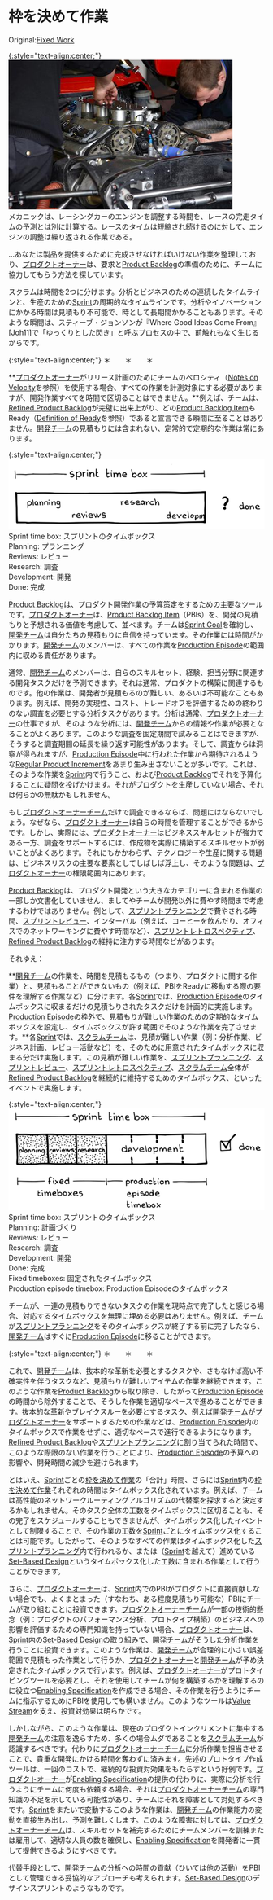 # 枠を決めて作業

 Original:[Fixed Work](https://sites.google.com/a/scrumplop.org/published-patterns/value-stream/fixed-work)

{:style="text-align:center;"}
![ch02_24_23_Fixed_Work1](Images/ch02_24_23_Fixed_Work1.png)<br>
メカニックは、レーシングカーのエンジンを調整する時間を、レースの完走タイムの予測とは別に計算する。レースのタイムは短縮され続けるのに対して、エンジンの調整は繰り返される作業である。

...あなたは製品を提供するために完成させなければいけない作業を整理しており、​​[プロダクトオーナー](ch02_11_11_Product_Owner.md)​は、要求と​[Product Backlog](https://sites.google.com/a/scrumplop.org/published-patterns/value-stream/product-backlog)​の準備のために、チームに協力してもらう方法を探しています。

スクラムは時間を2つに分けます。分析とビジネスのための連続したタイムラインと、生産のための[Sprint](https://sites.google.com/a/scrumplop.org/published-patterns/value-stream/sprint)の周期的なタイムラインです。分析やイノベーションにかかる時間は見積もり不可能で、時として長期間かかることもあります。そのような瞬間は、スティーブ・ジョンソンが『Where Good Ideas Come From』[Joh11]で「ゆっくりとした閃き」と呼ぶプロセスの中で、前触れもなく生じるからです。

{:style="text-align:center;"}
＊　　＊　　＊

**[プロダクトオーナー](ch02_11_11_Product_Owner.md)がリリース計画のためにチームのベロシティ（[Notes on Velocity](https://sites.google.com/a/scrumplop.org/published-patterns/value-stream/notes-on-velocity)を参照）を使用する場合、すべての作業を計測対象にする必要がありますが、開発作業すべてを時間で区切ることはできません。**例えば、チームは​、[Refined Product Backlog](https://sites.google.com/a/scrumplop.org/published-patterns/value-stream/product-backlog/refined-product-backlog)​が完璧に出来上がり、どの​[Product Backlog Item](https://sites.google.com/a/scrumplop.org/published-patterns/value-stream/product-backlog/product-backlog-item)​もReady（[Definition of Ready](https://sites.google.com/a/scrumplop.org/published-patterns/value-stream/product-backlog/definition-of-ready)​を参照）であると宣言できる瞬間に至ることはありません。​[開発チーム](ch02_14_14_Development_Team.md)​の見積もりには含まれない、定常的で定期的な作業は常にあります。

{:style="text-align:center;"}
![ch02_24_23_Fixed_Work2](Images/ch02_24_23_Fixed_Work2.png)<br>
Sprint time box: スプリントのタイムボックス<br>Planning: プランニング<br>Reviews: レビュー<br>Research: 調査<br>Development: 開発<br>Done: 完成

[Product Backlog](https://sites.google.com/a/scrumplop.org/published-patterns/value-stream/product-backlog)は、プロダクト開発作業の予算策定をするための主要なツールです。[プロダクトオーナー](ch02_11_11_Product_Owner.md)は、[Product Backlog Item](https://sites.google.com/a/scrumplop.org/published-patterns/value-stream/product-backlog/product-backlog-item)（PBIs）を、開発の見積もりと予想される価値を考慮して、並べます。チームは​ ​[Sprint Goal](https://sites.google.com/a/scrumplop.org/published-patterns/value-stream/sprint-goal)を確約し、[開発チーム](ch02_14_14_Development_Team.md)は自分たちの見積もりに自信を持っています。その作業には時間がかかります。[開発チーム](ch02_14_14_Development_Team.md)のメンバーは、すべての作業を​[Production Episode](https://sites.google.com/a/scrumplop.org/published-patterns/value-stream/production-episode)​の範囲内に収める責任があります。

通常、[開発チーム](ch02_14_14_Development_Team.md)のメンバーは、自らのスキルセット、経験、担当分野に関連する開発タスクだけを予測できます。それは通常、プロダクトの構築に関連するものです。他の作業は、開発者が見積もるのが難しい、あるいは不可能なこともあります。例えば、開発の実現性、コスト、トレードオフを評価するための終わりのない調査を必要とする分析タスクがあります。分析は通常、[プロダクトオーナー](ch02_11_11_Product_Owner.md)の仕事ですが、そのような分析には、[開発チーム](ch02_14_14_Development_Team.md)からの情報や作業が必要となることがよくあります。このような調査を固定期間で試みることはできますが、そうすると調査期間の延長を繰り返す可能性があります。そして、調査からは洞察が得られますが、[Production Episode](https://sites.google.com/a/scrumplop.org/published-patterns/value-stream/production-episode)中に行われた作業から期待されるような​[Regular Product Increment](https://sites.google.com/a/scrumplop.org/published-patterns/value-stream/regular-product-increment)​をあまり生み出さないことが多いです。これは、そのような作業を[Sprint](https://sites.google.com/a/scrumplop.org/published-patterns/value-stream/sprint)内で行うこと、および[Product Backlog](https://sites.google.com/a/scrumplop.org/published-patterns/value-stream/product-backlog)でそれを予算化することに疑問を投げかけます。それがプロダクトを生産していない場合、それは何らかの無駄かもしれません。

もし​[プロダクトオーナーチーム](ch02_12_12_Product_Owner_Team.md)​だけで調査できるならば、問題にはならないでしょう。なぜなら、[プロダクトオーナー](ch02_11_11_Product_Owner.md)は自らの時間を管理することができるからです。しかし、実際には、[プロダクトオーナー](ch02_11_11_Product_Owner.md)はビジネススキルセットが強力である一方、調査をサポートするには、作成物を実際に構築するスキルセットが弱いことがよくあります。それにもかかわらず、テクノロジーや生産に関する問題は、ビジネスリスクの主要な要素としてしばしば浮上し、そのような問題は、[プロダクトオーナー](ch02_11_11_Product_Owner.md)の権限範囲内にあります。

[Product Backlog](https://sites.google.com/a/scrumplop.org/published-patterns/value-stream/product-backlog)は、プロダクト開発という大きなカテゴリーに含まれる作業の一部しか文書化していません、ましてやチームが開発以外に費やす時間まで考慮するわけではありません。例として、​[スプリントプランニング](ch02_25_24_Sprint_Planning.md)で費やされる時間、​​[スプリントレビュー](ch02_36_35_Sprint_Review.md)​、インターバル（例えば、コーヒーを飲んだり、オフィスでのネットワーキングに費やす時間など）、​[スプリントレトロスペクティブ](ch02_37_36_Sprint_Retrospective.md)​、[Refined Product Backlog](https://sites.google.com/a/scrumplop.org/published-patterns/value-stream/product-backlog/refined-product-backlog)の維持に注力する時間などがあります。

それゆえ：

**[開発チーム](ch02_14_14_Development_Team.md)の作業を、時間を見積もるもの（つまり、プロダクトに関する作業）と、見積もることができないもの（例えば、PBIをReadyに移動する際の要件を理解する作業など）に分けます。各[Sprint](https://sites.google.com/a/scrumplop.org/published-patterns/value-stream/sprint)では、[Production Episode](https://sites.google.com/a/scrumplop.org/published-patterns/value-stream/production-episode)のタイムボックスに収まるだけの見積もりされたタスクだけを計画的に実施します。[Production Episode](https://sites.google.com/a/scrumplop.org/published-patterns/value-stream/production-episode)の枠外で、見積もりが難しい作業のための定期的なタイムボックスを設定し、タイムボックスが許す範囲でそのような作業を完了させます。**各[Sprint](https://sites.google.com/a/scrumplop.org/published-patterns/value-stream/sprint)では、​[スクラムチーム](ch02_07_7_Scrum_Team.md)​​は、見積が難しい作業（例：分析作業、ビジネス計画、レビュー活動など）を、そのために用意されたタイムボックスに収まる分だけ実施します。この見積が難しい作業を、[スプリントプランニング](ch02_25_24_Sprint_Planning.md)、[スプリントレビュー](ch02_36_35_Sprint_Review.md)、[スプリントレトロスペクティブ](ch02_37_36_Sprint_Retrospective.md)、[スクラムチーム](ch02_07_7_Scrum_Team.md)全体が[Refined Product Backlog](https://sites.google.com/a/scrumplop.org/published-patterns/value-stream/product-backlog/refined-product-backlog)を継続的に維持するためのタイムボックス、といったイベントで実施します。

{:style="text-align:center;"}
![ch02_24_23_Fixed_Work3](Images/ch02_24_23_Fixed_Work3.png)<br>
Sprint time box: スプリントのタイムボックス<br>Planning: 計画づくり<br>Reviews: レビュー<br>Research: 調査<br>Development: 開発<br>Done: 完成<br>Fixed timeboxes: 固定されたタイムボックス<br>Production episode timebox: Production Episodeのタイムボックス

チームが、一連の見積もりできないタスクの作業を現時点で完了したと感じる場合、対応するタイムボックスを無理に埋める必要はありません。例えば、チームが[スプリントプランニング](ch02_25_24_Sprint_Planning.md)をそのタイムボックスが終了する前に完了したなら、[開発チーム](ch02_14_14_Development_Team.md)はすぐに[Production Episode](https://sites.google.com/a/scrumplop.org/published-patterns/value-stream/production-episode)に移ることができます。

{:style="text-align:center;"}
＊　　＊　　＊

これで、[開発チーム](ch02_14_14_Development_Team.md)は、抜本的な革新を必要とするタスクや、さもなけば高い不確実性を伴うタスクなど、見積もりが難しいアイテムの作業を継続できます。このような作業を[Product Backlog](https://sites.google.com/a/scrumplop.org/published-patterns/value-stream/product-backlog)から取り除き、したがって[Production Episode](https://sites.google.com/a/scrumplop.org/published-patterns/value-stream/production-episode)の時間から除外することで、そうした作業を適切なペースで進めることができます。抜本的な革新やブレイクスルーを必要とするタスク、例えば[開発チーム](ch02_14_14_Development_Team.md)が[プロダクトオーナー](ch02_11_11_Product_Owner.md)をサポートするための作業などは、[Production Episode](https://sites.google.com/a/scrumplop.org/published-patterns/value-stream/production-episode)内のタイムボックスで作業をせずに、適切なペースで進行できるようになります。[Refined Product Backlog](https://sites.google.com/a/scrumplop.org/published-patterns/value-stream/product-backlog/refined-product-backlog)や[スプリントプランニング](ch02_25_24_Sprint_Planning.md)に割り当てられた時間で、このような際限のない作業を行うことにより、[Production Episode](https://sites.google.com/a/scrumplop.org/published-patterns/value-stream/production-episode)の予算への影響や、開発時間の減少を避けられます。

とはいえ、[Sprint](https://sites.google.com/a/scrumplop.org/published-patterns/value-stream/sprint)ごとの[枠を決めて作業](ch02_24_23_Fixed_Work.md)の「合計」時間、さらには[Sprint](https://sites.google.com/a/scrumplop.org/published-patterns/value-stream/sprint)内の[枠を決めて作業](ch02_24_23_Fixed_Work.md)それぞれの時間はタイムボックス化されています。例えば、チームは高性能のネットワークルーティングアルゴリズムの代替案を探求すると決定するかもしれません。そのタスク全体の工数をタイムボックスに区切ることも、その完了をスケジュールすることもできませんが、タイムボックス化したイベントとして制限することで、その作業の工数を[Sprint](https://sites.google.com/a/scrumplop.org/published-patterns/value-stream/sprint)ごとにタイムボックス化することは可能です。したがって、そのようなすべての作業はタイムボックス化した[スプリントプランニング](ch02_25_24_Sprint_Planning.md)内で行われるか、または（[Sprint](https://sites.google.com/a/scrumplop.org/published-patterns/value-stream/sprint)を越えて）進めている[Set-Based Design](https://sites.google.com/a/scrumplop.org/published-patterns/value-stream/set-based-design)​というタイムボックス化した工数に含まれる作業として行うことができます。

さらに、[プロダクトオーナー](ch02_11_11_Product_Owner.md)は、[Sprint](https://sites.google.com/a/scrumplop.org/published-patterns/value-stream/sprint)内でのPBIがプロダクトに直接貢献しない場合でも、よくまとまった（すなわち、ある程度見積もり可能な）PBIにチームが取り組むことに投資できます。[プロダクトオーナーチーム](ch02_12_12_Product_Owner_Team.md)が一部の技術的懸念（例：プロダクトのパフォーマンス分析、プロトタイプ構築）のビジネスへの影響を評価するための専門知識を持っていない場合、[プロダクトオーナー](ch02_11_11_Product_Owner.md)は、[Sprint](https://sites.google.com/a/scrumplop.org/published-patterns/value-stream/sprint)内の[Set-Based Design](https://sites.google.com/a/scrumplop.org/published-patterns/value-stream/set-based-design)の取り組みで、[開発チーム](ch02_14_14_Development_Team.md)がそうした分析作業を行うことに投資できます。このような作業は、[開発チーム](ch02_14_14_Development_Team.md)が合理的に小さい誤差範囲で見積もった作業として行うか、[プロダクトオーナー](ch02_11_11_Product_Owner.md)と[開発チーム](ch02_14_14_Development_Team.md)が予め決定されたタイムボックスで行います。例えば、[プロダクトオーナー](ch02_11_11_Product_Owner.md)がプロトタイピングツールを必要とし、それを使用してチームが何を構築するかを理解するのに役立つ[Enabling Specification](https://sites.google.com/a/scrumplop.org/published-patterns/value-stream/product-backlog/enabling-specification)​を作成できる場合、その作業を行うようにチームに指示するためにPBIを使用しても構いません。このようなツールは[Value Stream](https://sites.google.com/a/scrumplop.org/published-patterns/value-stream)を支え、投資対効果は明らかです。

しかしながら、このような作業は、現在のプロダクトインクリメントに集中する[開発チーム](ch02_14_14_Development_Team.md)の注意を逸らすため、多くの場合ムダであることを[スクラムチーム](ch02_07_7_Scrum_Team.md)が認識するべきです。代わりに[プロダクトオーナーチーム](ch02_12_12_Product_Owner_Team.md)に分析作業を担当させることで、貴重な開発にかける時間を奪わずに済みます。先述のプロトタイプ作成ツールは、一回のコストで、継続的な投資対効果をもたらすという好例です。[プロダクトオーナー](ch02_11_11_Product_Owner.md)が[Enabling Specification](https://sites.google.com/a/scrumplop.org/published-patterns/value-stream/product-backlog/enabling-specification)の提供の代わりに、実際に分析を行うようにチームに何度も依頼する場合、それは[プロダクトオーナーチーム](ch02_12_12_Product_Owner_Team.md)の専門知識の不足を示している可能性があり、チームはそれを障害として対処するべきです。[Sprint](https://sites.google.com/a/scrumplop.org/published-patterns/value-stream/sprint)をまたいで変動するこのような作業は、[開発チーム](ch02_14_14_Development_Team.md)の作業能力の変動を直接生み出し、予測を難しくします。このような障害に対しては、[プロダクトオーナーチーム](ch02_12_12_Product_Owner_Team.md)は、スキルセットを補完するためにチームメンバーを訓練または雇用して、適切な人員の数を確保し、[Enabling Specification](https://sites.google.com/a/scrumplop.org/published-patterns/value-stream/product-backlog/enabling-specification)を開発者に一貫して提供できるようにすべきです。

代替手段として、[開発チーム](ch02_14_14_Development_Team.md)の分析への時間の貢献（ひいては他の活動）をPBIとして管理できる妥協的なアプローチも考えられます。[Set-Based Design](https://sites.google.com/a/scrumplop.org/published-patterns/value-stream/set-based-design)のデザインスプリントのようなものです。

